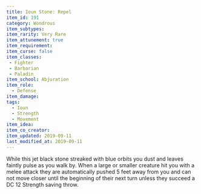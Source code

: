 ```yaml
---
title: Ioun Stone: Repel
item_id: 191
category: Wondrous
item_subtypes:
item_rarity: Very Rare
item_attunement: true
item_requirement:
item_curse: false
item_classes:
 - Fighter
 - Barbarian
 - Paladin
item_school: Abjuration
item_role:
  - Defense
item_damage:
tags:
  - Ioun
  - Strength
  - Movement
item_idea:
item_co_creator:
item_updated: 2019-09-11
last_modified_at: 2019-09-11
---
```


While this jet black stone streaked with blue orbits you dust and leaves faintly pulse as you walk by. When a large or smaller creature hit you with a melee attack they are automatically pushed 5 feet away from you and can not move closer until the beginning of their next turn unless they succeed a DC 12 Strength saving throw.